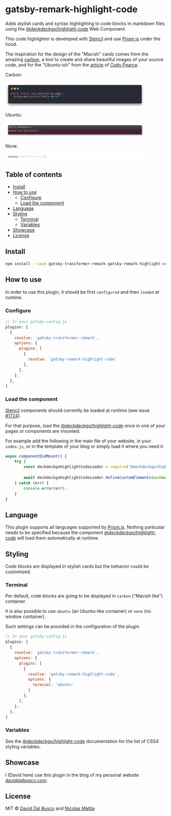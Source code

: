 # gatsby-remark-highlight-code

Adds stylish cards and syntax highlighting to code blocks in markdown files using the [@deckdeckgo/highlight-code] Web Component.

This code highlighter is developed with [Stencil](https://stenciljs.com) and use [Prism.js](https://prismjs.com) under the hood.

The inspiration for the design of the "Macish" cards comes from the amazing [carbon](https://carbon.now.sh), a tool to create and share beautiful images of your source code, and for the "Ubuntu-ish" from the [article](https://dev.to/codypearce/ubuntu-terminal-in-css-1aeo) of [Cody Pearce](https://twitter.com/codyapearce).

Carbon:

<div align="left">
  <img src="static/screenshot-carbon.png" alt="Syntax highlighting code block as Carbon card" width="440px">
</div>

Ubuntu:

<div align="left">
  <img src="static/screenshot-ubuntu.png" alt="Syntax highlighting code block as Ubuntu card" width="440px">
</div>

None:

<div align="left">
  <img src="static/screenshot-none.png" alt="Syntax highlighting code block" width="440px">
</div>

## Table of contents

- [Install](#install)
- [How to use](#how-to-use)
    - [Configure](#configure)
    - [Load the component](#load-the-component)
- [Language](#language)
- [Styling](#styling)
    - [Terminal](#terminal)
    - [Variables](#variables)
- [Showcase](#showcase)
- [License](#license)

## Install

```bash
npm install --save gatsby-transformer-remark gatsby-remark-highlight-code @deckdeckgo/highlight-code
```

## How to use

In order to use this plugin, it should be first `configured` and then `loaded` at runtime.

### Configure

```javascript
// In your gatsby-config.js
plugins: [
  {
    resolve: `gatsby-transformer-remark`,
    options: {
      plugins: [
        {
          resolve: `gatsby-remark-highlight-code`
        },
      ],
    },
  },
]
```

### Load the component

[Stencil](https://stenciljs.com) components should currently be loaded at runtime (see issue [#1724](https://github.com/ionic-team/stencil/issues/1724)).

For that purpose, load the [@deckdeckgo/highlight-code] once in one of your pages or components are mounted.

For example add the following in the main file of your website, in your `index.js`, or in the template of your blog or simply load it where you need it.

```javascript
async componentDidMount() {
    try {
        const deckdeckgoHighlightCodeLoader = require("@deckdeckgo/highlight-code/dist/loader")
    
        await deckdeckgoHighlightCodeLoader.defineCustomElements(window);
    } catch (err) {
        console.error(err);
    }
}
```  

## Language

This plugin supports all languages supported by [Prism.js](https://prismjs.com). Nothing particular needs to be specified because the component [@deckdeckgo/highlight-code] will load them automatically at runtime.

## Styling

Code blocks are displayed in stylish cards but the behavior could be customized.

### Terminal

Per default, code blocks are going to be displayed in `carbon` ("Macish like") container.

It is also possible to use `ubuntu` (an Ubuntu-like container) or `none` (no window container).

Such settings can be provided in the configuration of the plugin.

```javascript
// In your gatsby-config.js
plugins: [
  {
    resolve: `gatsby-transformer-remark`,
    options: {
      plugins: [
        {
          resolve: `gatsby-remark-highlight-code`,
          options: {
            terminal: 'ubuntu'
          }
        },
      ],
    },
  },
]
```

### Variables

See the [@deckdeckgo/highlight-code] documentation for the list of CSS4 styling variables.

## Showcase

I (David here) use this plugin in the blog of my personal website [daviddalbusco.com](https://daviddalbusco.com).

## License

MIT © [David Dal Busco](mailto:david.dalbusco@outlook.com) and [Nicolas Mattia](mailto:nicolas@nmattia.com) 

[@deckdeckgo/highlight-code]: https://docs.deckdeckgo.com/components/code
